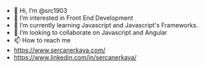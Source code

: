 - 👋 Hi, I’m @src1903
- 👀 I’m interested in Front End Development
- 🌱 I’m currently learning Javascript and Javascript's Frameworks.
- 💞️ I’m looking to collaborate on Javascript and Angular
- 📫 How to reach me
- https://www.sercanerkaya.com/
- https://www.linkedin.com/in/sercanerkaya/

<!---
src1903/src1903 is a ✨ special ✨ repository because its `README.md` (this file) appears on your GitHub profile.
You can click the Preview link to take a look at your changes.
--->
